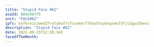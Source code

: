 ```yaml
---
title: "Stupid Face #62"
asaId: 884246775
unit: "FACE#62"
ipfs: bafkreiczwed37rutyba77cfcsomncf7duothzybvgs4e33fjs2gycb5wvi
description: "Stupid Face #62"
date: 2022-09-25T12:38:54Z
faceOfTheMonth:
---
```

